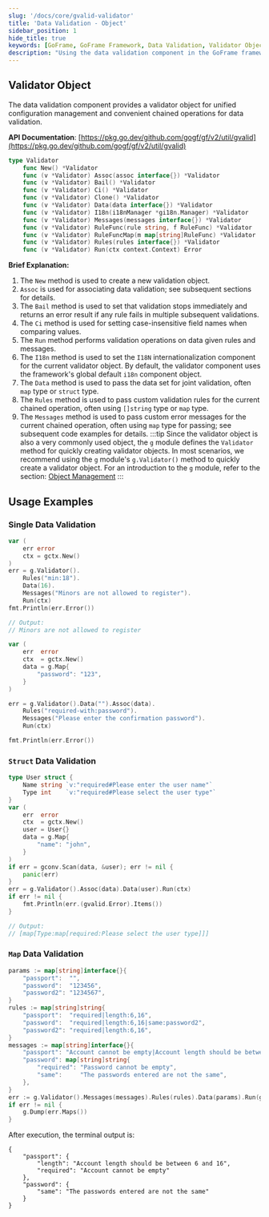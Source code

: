 ```yaml
---
slug: '/docs/core/gvalid-validator'
title: 'Data Validation - Object'
sidebar_position: 1
hide_title: true
keywords: [GoFrame, GoFrame Framework, Data Validation, Validator Object, Validator, Chained Operations, Internationalization, Custom Validation, Error Messages, Data Association]
description: "Using the data validation component in the GoFrame framework for data validation, including configuration management and chained operations of the validation object. Detailed examples show single data validation, struct, and map data validation methods to help developers quickly master data validation techniques."
---
```


## Validator Object

The data validation component provides a validator object for unified configuration management and convenient chained operations for data validation.

**API Documentation**: [https://pkg.go.dev/github.com/gogf/gf/v2/util/gvalid](https://pkg.go.dev/github.com/gogf/gf/v2/util/gvalid)

```go
type Validator
    func New() *Validator
    func (v *Validator) Assoc(assoc interface{}) *Validator
    func (v *Validator) Bail() *Validator
    func (v *Validator) Ci() *Validator
    func (v *Validator) Clone() *Validator
    func (v *Validator) Data(data interface{}) *Validator
    func (v *Validator) I18n(i18nManager *gi18n.Manager) *Validator
    func (v *Validator) Messages(messages interface{}) *Validator
    func (v *Validator) RuleFunc(rule string, f RuleFunc) *Validator
    func (v *Validator) RuleFuncMap(m map[string]RuleFunc) *Validator
    func (v *Validator) Rules(rules interface{}) *Validator
    func (v *Validator) Run(ctx context.Context) Error
```

**Brief Explanation:**

1. The `New` method is used to create a new validation object.
2. `Assoc` is used for associating data validation; see subsequent sections for details.
3. The `Bail` method is used to set that validation stops immediately and returns an error result if any rule fails in multiple subsequent validations.
4. The `Ci` method is used for setting case-insensitive field names when comparing values.
5. The `Run` method performs validation operations on data given rules and messages.
6. The `I18n` method is used to set the `I18N` internationalization component for the current validator object. By default, the validator component uses the framework's global default `i18n` component object.
7. The `Data` method is used to pass the data set for joint validation, often `map` type or `struct` type.
8. The `Rules` method is used to pass custom validation rules for the current chained operation, often using `[]string` type or `map` type.
9. The `Messages` method is used to pass custom error messages for the current chained operation, often using `map` type for passing; see subsequent code examples for details.
:::tip
Since the validator object is also a very commonly used object, the `g` module defines the `Validator` method for quickly creating validator objects. In most scenarios, we recommend using the `g` module's `g.Validator()` method to quickly create a validator object. For an introduction to the `g` module, refer to the section: [Object Management](../对象管理.md)
:::
## Usage Examples

### Single Data Validation

```go
var (
    err error
    ctx = gctx.New()
)
err = g.Validator().
    Rules("min:18").
    Data(16).
    Messages("Minors are not allowed to register").
    Run(ctx)
fmt.Println(err.Error())

// Output:
// Minors are not allowed to register
```

```go
var (
    err  error
    ctx  = gctx.New()
    data = g.Map{
        "password": "123",
    }
)

err = g.Validator().Data("").Assoc(data).
    Rules("required-with:password").
    Messages("Please enter the confirmation password").
    Run(ctx)

fmt.Println(err.Error())
```

### `Struct` Data Validation

```go
type User struct {
    Name string `v:"required#Please enter the user name"`
    Type int    `v:"required#Please select the user type"`
}
var (
    err  error
    ctx  = gctx.New()
    user = User{}
    data = g.Map{
        "name": "john",
    }
)
if err = gconv.Scan(data, &user); err != nil {
    panic(err)
}
err = g.Validator().Assoc(data).Data(user).Run(ctx)
if err != nil {
    fmt.Println(err.(gvalid.Error).Items())
}

// Output:
// [map[Type:map[required:Please select the user type]]]
```

### `Map` Data Validation

```go
params := map[string]interface{}{
    "passport":  "",
    "password":  "123456",
    "password2": "1234567",
}
rules := map[string]string{
    "passport":  "required|length:6,16",
    "password":  "required|length:6,16|same:password2",
    "password2": "required|length:6,16",
}
messages := map[string]interface{}{
    "passport": "Account cannot be empty|Account length should be between {min} and {max}",
    "password": map[string]string{
        "required": "Password cannot be empty",
        "same":     "The passwords entered are not the same",
    },
}
err := g.Validator().Messages(messages).Rules(rules).Data(params).Run(gctx.New())
if err != nil {
    g.Dump(err.Maps())
}
```

After execution, the terminal output is:

```
{
    "passport": {
        "length": "Account length should be between 6 and 16",
        "required": "Account cannot be empty"
    },
    "password": {
        "same": "The passwords entered are not the same"
    }
}
```